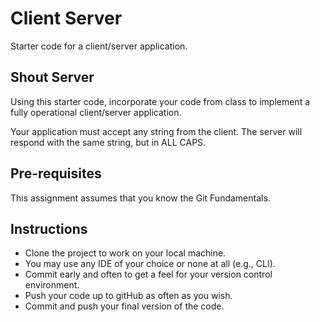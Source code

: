 # Client Server

Starter code for a client/server application.

## Shout Server

Using this starter code, incorporate your code from class to implement a fully operational client/server application.

Your application must accept any string from the client.  The server will respond with the same string, but in ALL CAPS.

## Pre-requisites

This assignment assumes that you know the Git Fundamentals.

## Instructions

- Clone the project to work on your local machine.
- You may use any IDE of your choice or none at all (e.g., CLI).
- Commit early and often to get a feel for your version control environment.
- Push your code up to gitHub as often as you wish.
- Commit and push your final version of the code.

